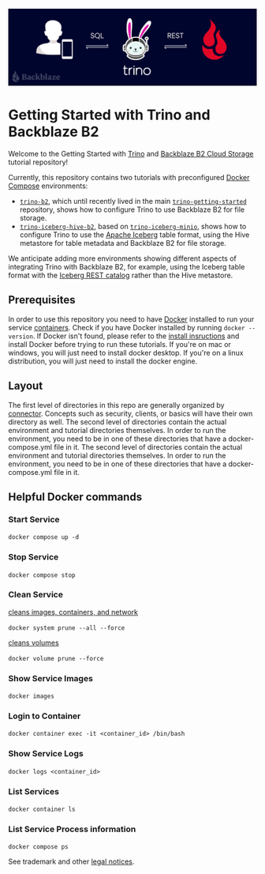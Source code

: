 ![Trino and Backblaze B2](./assets/bb-bh-Storing-and-Querying-Analytical-Data-in-Backblaze-B2_DesignA1.png)

# Getting Started with Trino and Backblaze B2

Welcome to the Getting Started with [Trino](https://trino.io/) and [Backblaze B2 Cloud Storage](https://www.backblaze.com/cloud-storage) tutorial repository!

Currently, this repository contains two tutorials with preconfigured [Docker Compose](https://docs.docker.com/compose/) environments:
* [`trino-b2`](hive/trino-b2), which until recently lived in the main [`trino-getting-started`](https://github.com/bitsondatadev/trino-getting-started) repository, shows how to configure Trino to use Backblaze B2 for file storage. 
* [`trino-iceberg-hive-b2`](iceberg/trino-iceberg-hive-b2), based on [`trino-iceberg-minio`](https://github.com/bitsondatadev/trino-getting-started/tree/main/iceberg/trino-iceberg-minio), shows how to configure Trino to use the [Apache Iceberg](https://iceberg.apache.org/) table format, using the Hive metastore for table metadata and Backblaze B2 for file storage.

We anticipate adding more environments showing different aspects of integrating Trino with Backblaze B2, for example, using the Iceberg table format with the [Iceberg REST catalog](https://trino.io/docs/current/object-storage/metastores.html#rest-catalog) rather than the Hive metastore.

## Prerequisites

In order to use this repository you need to have [Docker](https://www.docker.com/why-docker) installed to run your service [containers](https://www.docker.com/why-docker). Check if you have Docker installed by running `docker --version`. If Docker isn't found, please refer to the [install insructions](https://docs.docker.com/engine/install/) and install Docker before trying to run these tutorials. If you're on mac or windows, you will just need to install docker desktop. If you're on a linux distribution, you will just need to install the docker engine.

## Layout

The first level of directories in this repo are generally organized by [connector](https://trino.io/docs/current/connector.html). Concepts such as security, clients, or basics will have their own directory as well. The second level of directories contain the actual environment and tutorial directories themselves. In order to run the environment, you need to be in one of these directories that have a docker-compose.yml file in it. The second level of directories contain the actual environment and tutorial directories themselves. In order to run the environment, you need to be in one of these directories that have a docker-compose.yml file in it.

## Helpful Docker commands

### Start Service

`docker compose up -d`

### Stop Service

`docker compose stop`

### Clean Service

[cleans images, containers, and network](shttps://docs.docker.com/config/pruning/)

`docker system prune --all --force`

[cleans volumes](shttps://docs.docker.com/config/pruning/)

`docker volume prune --force`

### Show Service Images 

`docker images`

### Login to Container

`docker container exec -it <container_id> /bin/bash`

### Show Service Logs

`docker logs <container_id>`

### List Services

`docker container ls`

### List Service Process information

`docker compose ps`

See trademark and other [legal notices](https://trino.io/legal.html).
